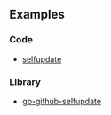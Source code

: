 ## Examples

### Code
- [selfupdate](https://github.com/achhabra2/riftshare/blob/main/internal/update/selfupdate.go)

### Library
- [go-github-selfupdate](https://github.com/rhysd/go-github-selfupdate/)
